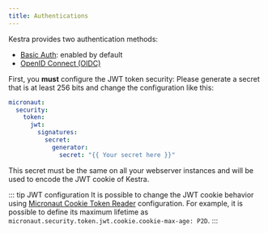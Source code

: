 ```yaml
---
title: Authentications
---
```



Kestra provides two authentication methods:

- [Basic Auth](./auths/basic.md): enabled by default
- [OpenID Connect (OIDC)](./auths/oidc.md)

First, you **must** configure the JWT token security:
Please generate a secret that is at least 256 bits and change the configuration like this:

```yaml
micronaut:
  security:
    token:
      jwt:
        signatures:
          secret:
            generator:
              secret: "{{ Your secret here }}"
```

This secret must be the same on all your webserver instances and will be used to encode the JWT cookie of Kestra.

::: tip JWT configuration
It is possible to change the JWT cookie behavior using [Micronaut Cookie Token Reader](https://micronaut-projects.github.io/micronaut-security/latest/guide/#io.micronaut.security.token.jwt.cookie.JwtCookieConfigurationProperties) configuration. For example, it is possible to define its maximum lifetime as `micronaut.security.token.jwt.cookie.cookie-max-age: P2D`.
:::

<ChildTableOfContents />
